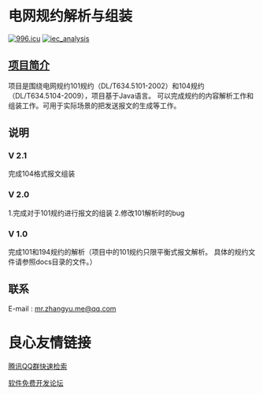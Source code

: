 # 电网规约解析与组装

[![996.icu](https://img.shields.io/badge/link-996.icu-red.svg)](https://996.icu)
[![iec_analysis](https://badgen.net/badge/icon/iec?icon=github&label)](https://github.com/mujave/iec)

## [项目简介](http://u.720life.cn/g/ce3f6174933242f367d8a4cd3fa79dedaa98fa532de5580e302d7429b8ff05a949a1e18cd65e4b21403c48aa8c8cf39d7a1dd57450efd99ce911c3b4cfa9dd4d) 
项目是围绕电网规约101规约（DL/T634.5101-2002）和104规约（DL/T634.5104-2009），项目基于Java语言。
可以完成规约的内容解析工作和组装工作。可用于实际场景的把发送报文的生成等工作。
## 说明
### V 2.1 
完成104格式报文组装
### V 2.0
1.完成对于101规约进行报文的组装
2.修改101解析时的bug
### V 1.0
完成101和194规约的解析（项目中的101规约只限平衡式报文解析。
具体的规约文件请参照docs目录的文件。）
## 联系
E-mail : mr.zhangyu.me@qq.com



 # 良心友情链接

[腾讯QQ群快速检索](http://u.720life.cn/s/8cf73f7c)

[软件免费开发论坛](http://u.720life.cn/s/bbb01dc0)